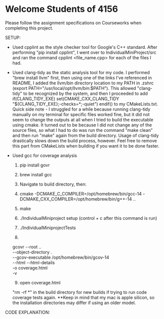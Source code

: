 # Welcome Students of 4156
Please follow the assignment specifications on Courseworks when completing this project.

SETUP:
-   Used cpplint as the style checker tool for Google's C++ standard. After performing "pip install cpplint", I went over to        IndividualMiniProject/src and ran the command cpplint <file_name.cpp> for each of the files I had. 


-   Used clang-tidy as the static analysis tool for my code. I performed "brew install llvm" first, then using one of the links I've
referenced in README, I added the llvm/bin directory location to my PATH in .zshrc (export PATH="/usr/local/opt/llvm/bin:$PATH"). 
This allowed "clang-tidy" to be recognized by the system, and then I proceeded to add
    if(CLANG_TIDY_EXE)
        set(CMAKE_CXX_CLANG_TIDY "${CLANG_TIDY_EXE};-checks=*;-quiet")
    endif()
to my CMakeLists.txt. Quick side note - I struggled for a while because running clang-tidy manually on my terminal for specific files
worked fine, but it did not seem to change the outputs at all when I tried to build the executable using cmake. It turned out to be
because I did not change any of the source files, so what I had to do was run the command "make clean" and then run "make" again from
the build directory. Usage of clang-tidy drastically slows down the build process, however. Feel free to remove this part from 
CMakeLists when building if you want it to be done faster. 


- Used gcc for coverage analysis
    1. pip install govr
    2. brew install gcc
    3. Navigate to build directory, then:
    4. cmake -DCMAKE_C_COMPILER=/opt/homebrew/bin/gcc-14 -DCMAKE_CXX_COMPILER=/opt/homebrew/bin/g++-14 ..
    5. make

    6. ./IndividualMiniproject setup   (control + c after this command is run)
    7. ./IndividualMiniprojectTests

    8. 
    gcovr --root .. \
      --object-directory . \
      --gcov-executable /opt/homebrew/bin/gcov-14 \
      --html --html-details \
      -o coverage.html \
      -v

    9. open coverage.html

    "rm -rf *" in the build directory for new builds if trying to run code coverage tests again.
    **Keep in mind that my mac is apple silicon, so the installation directories may differ if using an older model.

CODE EXPLANATION:


